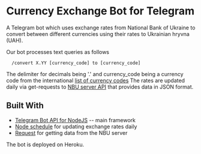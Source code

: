 # Currency Exchange Bot for Telegram

A Telegram bot which uses exchange rates from National Bank of Ukraine to convert between different currencies using their rates to Ukrainian hryvna (UAH).

Our bot processes text queries as follows
```
  /convert X.YY [currency_code] to [currency_code]
```
The delimiter for decimals being '.' and currency_code being a currency code from the international [list of currency codes](https://simple.wikipedia.org/wiki/ISO_4217#Active_codes)
The rates are updated daily via get-requests to [NBU server API](https://bank.gov.ua/control/uk/publish/article?art_id=38441973) that provides data in JSON format.

## Built With
- [Telegram Bot API for NodeJS](https://github.com/yagop/node-telegram-bot-api) -- main framework
- [Node schedule](https://github.com/node-schedule/node-schedule) for updating exchange rates daily
- [Request](https://github.com/request/request) for getting data from the NBU server

The bot is deployed on Heroku. 
